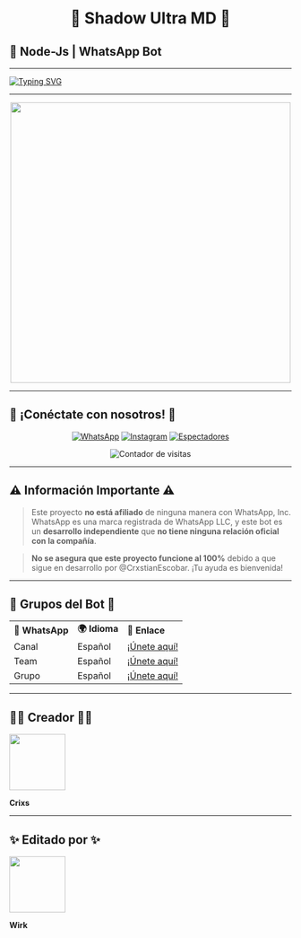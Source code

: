 # <div align="center">🎩 **Shadow Ultra MD** 🎩</div>  
## 📜 **Node-Js | WhatsApp Bot**  

---

<a href="https://git.io/typing-svg">
  <img src="https://readme-typing-svg.demolab.com?font=Oswald&weight=300&size=37&duration=3000&pause=100&color=C7B8EA&background=601D6E00&center=true&vCenter=true&repeat=true&random=FALSO&width=560&height=90&lines=Criss.Xv+lanzó+la+mejor+versión+3.0.0;De+Shadow+Ultra+MD;Con+nuevos+comandos+y+mejoras;Shadow+El+Mejor+Bot+De+WhatsApp" alt="Typing SVG"/>
</a>

---

<div align="center">
  <img src="https://files.catbox.moe/e4qg5o.jpg" width="500" />
</div>

---

## 🚀 **¡Conéctate con nosotros!** 🚀

<div align="center">
  <a href="https://api.whatsapp.com/send/?phone=+51927238856&text=Hola%20👋%20soporte%20de%20Shadow%20Bot&type=phone_number&app_absent=0" target="blank"><img src="https://img.shields.io/badge/Whatsapp-30302f?style=flat&logo=whatsapp" alt="WhatsApp" /></a>  
  <a href="http://www.instagram.com/usxr.crxxs" target="blank"><img src="https://img.shields.io/badge/Instagram-30302f?style=flat&logo=instagram" alt="Instagram" /></a>  
  <a href="https://github.com/CrxstianEscobar/ShadowUltra-MD/watchers"><img title="Espectadores" src="https://img.shields.io/github/watchers/CrxstianEscobar/ShadowUltra-MD?label=Espectadores&style=social" alt="Espectadores" /></a>  
</div>

<div align="center">
  <p><img src="https://profile-counter.glitch.me/{ShadowUltra-MD}/count.svg" alt="Contador de visitas" /></p>
</div>

---

## ⚠️ **Información Importante** ⚠️

> Este proyecto **no está afiliado** de ninguna manera con WhatsApp, Inc. WhatsApp es una marca registrada de WhatsApp LLC, y este bot es un **desarrollo independiente** que **no tiene ninguna relación oficial con la compañía**.

> **No se asegura que este proyecto funcione al 100%** debido a que sigue en desarrollo por @CrxstianEscobar. ¡Tu ayuda es bienvenida!

---

## 💬 **Grupos del Bot** 💬

<table align="center">
  <tr>
    <td><strong>📱 WhatsApp</strong></td>
    <td><strong>🌍 Idioma</strong></td>
    <td><strong>🔗 Enlace</strong></td>
  </tr>
  <tr>
    <td>Canal</td>
    <td>Español</td>
    <td><a href="https://whatsapp.com/channel/0029VauTE8AHltY1muYir31n">¡Únete aquí!</a></td>
  </tr>
  <tr>
    <td>Team</td>
    <td>Español</td>
    <td><a href="https://whatsapp.com/channel/0029Vafxnat8qIzxOjUrwP41">¡Únete aquí!</a></td>
  </tr>
  <tr>
    <td>Grupo</td>
    <td>Español</td>
    <td><a href="https://chat.whatsapp.com/If3WAOMJqZp2WLqDp9n4Cw">¡Únete aquí!</a></td>
  </tr>
</table>

---

## 👨‍💻 **Creador** 👨‍💻

<a href="https://github.com/CrxstianEscobar">
  <img src="https://files.catbox.moe/0110im.png" width="100px" />
</a>

**Crixs**

---

## ✨ **Editado por** ✨

<a href="https://github.com/Ado926">
  <img src="https://avatars.githubusercontent.com/u/47483756?v=4" width="100px" />
</a>

**Wirk**
